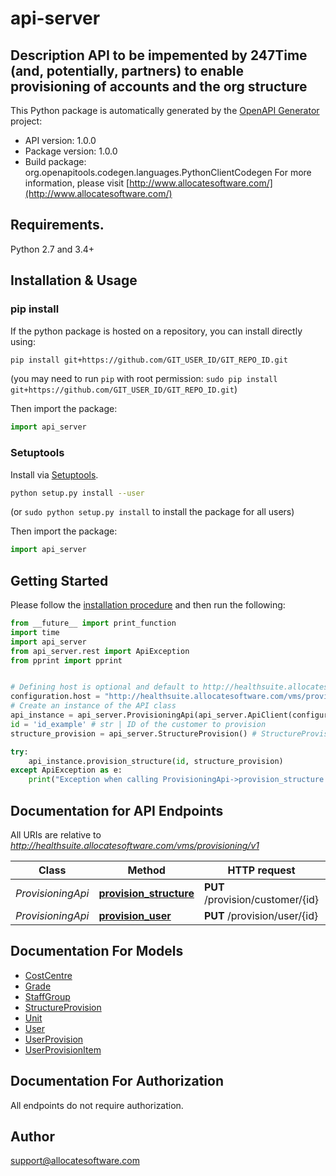 # api-server
## Description  API to be impemented by 247Time (and, potentially, partners) to enable provisioning of accounts and the org structure 

This Python package is automatically generated by the [OpenAPI Generator](https://openapi-generator.tech) project:

- API version: 1.0.0
- Package version: 1.0.0
- Build package: org.openapitools.codegen.languages.PythonClientCodegen
For more information, please visit [http://www.allocatesoftware.com/](http://www.allocatesoftware.com/)

## Requirements.

Python 2.7 and 3.4+

## Installation & Usage
### pip install

If the python package is hosted on a repository, you can install directly using:

```sh
pip install git+https://github.com/GIT_USER_ID/GIT_REPO_ID.git
```
(you may need to run `pip` with root permission: `sudo pip install git+https://github.com/GIT_USER_ID/GIT_REPO_ID.git`)

Then import the package:
```python
import api_server 
```

### Setuptools

Install via [Setuptools](http://pypi.python.org/pypi/setuptools).

```sh
python setup.py install --user
```
(or `sudo python setup.py install` to install the package for all users)

Then import the package:
```python
import api_server
```

## Getting Started

Please follow the [installation procedure](#installation--usage) and then run the following:

```python
from __future__ import print_function
import time
import api_server
from api_server.rest import ApiException
from pprint import pprint


# Defining host is optional and default to http://healthsuite.allocatesoftware.com/vms/provisioning/v1
configuration.host = "http://healthsuite.allocatesoftware.com/vms/provisioning/v1"
# Create an instance of the API class
api_instance = api_server.ProvisioningApi(api_server.ApiClient(configuration))
id = 'id_example' # str | ID of the customer to provision
structure_provision = api_server.StructureProvision() # StructureProvision | Structure of the Customer (trust). This call should be considered a 'set' - elements omitted that were present in previous provisionings should be removed.

try:
    api_instance.provision_structure(id, structure_provision)
except ApiException as e:
    print("Exception when calling ProvisioningApi->provision_structure: %s\n" % e)

```

## Documentation for API Endpoints

All URIs are relative to *http://healthsuite.allocatesoftware.com/vms/provisioning/v1*

Class | Method | HTTP request | Description
------------ | ------------- | ------------- | -------------
*ProvisioningApi* | [**provision_structure**](docs/ProvisioningApi.md#provision_structure) | **PUT** /provision/customer/{id} | 
*ProvisioningApi* | [**provision_user**](docs/ProvisioningApi.md#provision_user) | **PUT** /provision/user/{id} | 


## Documentation For Models

 - [CostCentre](docs/CostCentre.md)
 - [Grade](docs/Grade.md)
 - [StaffGroup](docs/StaffGroup.md)
 - [StructureProvision](docs/StructureProvision.md)
 - [Unit](docs/Unit.md)
 - [User](docs/User.md)
 - [UserProvision](docs/UserProvision.md)
 - [UserProvisionItem](docs/UserProvisionItem.md)


## Documentation For Authorization

 All endpoints do not require authorization.

## Author

support@allocatesoftware.com


